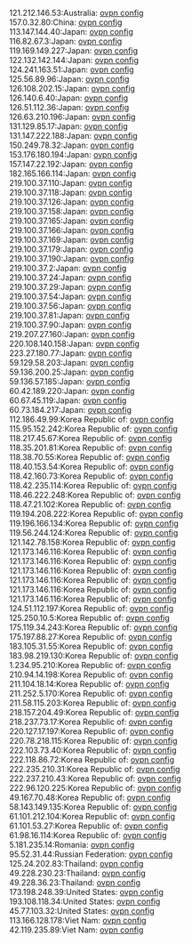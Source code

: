 121.212.146.53:Australia: [ovpn config](vpn/121_212_146_53.ovpn)  
157.0.32.80:China: [ovpn config](vpn/157_0_32_80.ovpn)  
113.147.144.40:Japan: [ovpn config](vpn/113_147_144_40.ovpn)  
116.82.67.3:Japan: [ovpn config](vpn/116_82_67_3.ovpn)  
119.169.149.227:Japan: [ovpn config](vpn/119_169_149_227.ovpn)  
122.132.142.144:Japan: [ovpn config](vpn/122_132_142_144.ovpn)  
124.241.163.51:Japan: [ovpn config](vpn/124_241_163_51.ovpn)  
125.56.89.96:Japan: [ovpn config](vpn/125_56_89_96.ovpn)  
126.108.202.15:Japan: [ovpn config](vpn/126_108_202_15.ovpn)  
126.140.6.40:Japan: [ovpn config](vpn/126_140_6_40.ovpn)  
126.51.112.36:Japan: [ovpn config](vpn/126_51_112_36.ovpn)  
126.63.210.196:Japan: [ovpn config](vpn/126_63_210_196.ovpn)  
131.129.85.17:Japan: [ovpn config](vpn/131_129_85_17.ovpn)  
131.147.222.188:Japan: [ovpn config](vpn/131_147_222_188.ovpn)  
150.249.78.32:Japan: [ovpn config](vpn/150_249_78_32.ovpn)  
153.176.180.194:Japan: [ovpn config](vpn/153_176_180_194.ovpn)  
157.147.22.192:Japan: [ovpn config](vpn/157_147_22_192.ovpn)  
182.165.166.114:Japan: [ovpn config](vpn/182_165_166_114.ovpn)  
219.100.37.110:Japan: [ovpn config](vpn/219_100_37_110.ovpn)  
219.100.37.118:Japan: [ovpn config](vpn/219_100_37_118.ovpn)  
219.100.37.126:Japan: [ovpn config](vpn/219_100_37_126.ovpn)  
219.100.37.158:Japan: [ovpn config](vpn/219_100_37_158.ovpn)  
219.100.37.165:Japan: [ovpn config](vpn/219_100_37_165.ovpn)  
219.100.37.166:Japan: [ovpn config](vpn/219_100_37_166.ovpn)  
219.100.37.169:Japan: [ovpn config](vpn/219_100_37_169.ovpn)  
219.100.37.179:Japan: [ovpn config](vpn/219_100_37_179.ovpn)  
219.100.37.190:Japan: [ovpn config](vpn/219_100_37_190.ovpn)  
219.100.37.2:Japan: [ovpn config](vpn/219_100_37_2.ovpn)  
219.100.37.24:Japan: [ovpn config](vpn/219_100_37_24.ovpn)  
219.100.37.29:Japan: [ovpn config](vpn/219_100_37_29.ovpn)  
219.100.37.54:Japan: [ovpn config](vpn/219_100_37_54.ovpn)  
219.100.37.56:Japan: [ovpn config](vpn/219_100_37_56.ovpn)  
219.100.37.81:Japan: [ovpn config](vpn/219_100_37_81.ovpn)  
219.100.37.90:Japan: [ovpn config](vpn/219_100_37_90.ovpn)  
219.207.27.160:Japan: [ovpn config](vpn/219_207_27_160.ovpn)  
220.108.140.158:Japan: [ovpn config](vpn/220_108_140_158.ovpn)  
223.27.180.77:Japan: [ovpn config](vpn/223_27_180_77.ovpn)  
59.129.58.203:Japan: [ovpn config](vpn/59_129_58_203.ovpn)  
59.136.200.25:Japan: [ovpn config](vpn/59_136_200_25.ovpn)  
59.136.57.185:Japan: [ovpn config](vpn/59_136_57_185.ovpn)  
60.42.189.220:Japan: [ovpn config](vpn/60_42_189_220.ovpn)  
60.67.45.119:Japan: [ovpn config](vpn/60_67_45_119.ovpn)  
60.73.184.217:Japan: [ovpn config](vpn/60_73_184_217.ovpn)  
112.186.49.99:Korea Republic of: [ovpn config](vpn/112_186_49_99.ovpn)  
115.95.152.242:Korea Republic of: [ovpn config](vpn/115_95_152_242.ovpn)  
118.217.45.67:Korea Republic of: [ovpn config](vpn/118_217_45_67.ovpn)  
118.35.201.81:Korea Republic of: [ovpn config](vpn/118_35_201_81.ovpn)  
118.38.70.55:Korea Republic of: [ovpn config](vpn/118_38_70_55.ovpn)  
118.40.153.54:Korea Republic of: [ovpn config](vpn/118_40_153_54.ovpn)  
118.42.160.73:Korea Republic of: [ovpn config](vpn/118_42_160_73.ovpn)  
118.42.235.114:Korea Republic of: [ovpn config](vpn/118_42_235_114.ovpn)  
118.46.222.248:Korea Republic of: [ovpn config](vpn/118_46_222_248.ovpn)  
118.47.21.102:Korea Republic of: [ovpn config](vpn/118_47_21_102.ovpn)  
119.194.208.222:Korea Republic of: [ovpn config](vpn/119_194_208_222.ovpn)  
119.196.166.134:Korea Republic of: [ovpn config](vpn/119_196_166_134.ovpn)  
119.56.244.124:Korea Republic of: [ovpn config](vpn/119_56_244_124.ovpn)  
121.142.78.158:Korea Republic of: [ovpn config](vpn/121_142_78_158.ovpn)  
121.173.146.116:Korea Republic of: [ovpn config](vpn/121_173_146_116.ovpn)  
121.173.146.116:Korea Republic of: [ovpn config](vpn/121_173_146_116.ovpn)  
121.173.146.116:Korea Republic of: [ovpn config](vpn/121_173_146_116.ovpn)  
121.173.146.116:Korea Republic of: [ovpn config](vpn/121_173_146_116.ovpn)  
121.173.146.116:Korea Republic of: [ovpn config](vpn/121_173_146_116.ovpn)  
121.173.146.116:Korea Republic of: [ovpn config](vpn/121_173_146_116.ovpn)  
124.51.112.197:Korea Republic of: [ovpn config](vpn/124_51_112_197.ovpn)  
125.250.10.5:Korea Republic of: [ovpn config](vpn/125_250_10_5.ovpn)  
175.119.34.243:Korea Republic of: [ovpn config](vpn/175_119_34_243.ovpn)  
175.197.88.27:Korea Republic of: [ovpn config](vpn/175_197_88_27.ovpn)  
183.105.31.55:Korea Republic of: [ovpn config](vpn/183_105_31_55.ovpn)  
183.98.219.130:Korea Republic of: [ovpn config](vpn/183_98_219_130.ovpn)  
1.234.95.210:Korea Republic of: [ovpn config](vpn/1_234_95_210.ovpn)  
210.94.14.198:Korea Republic of: [ovpn config](vpn/210_94_14_198.ovpn)  
211.104.18.14:Korea Republic of: [ovpn config](vpn/211_104_18_14.ovpn)  
211.252.5.170:Korea Republic of: [ovpn config](vpn/211_252_5_170.ovpn)  
211.58.115.203:Korea Republic of: [ovpn config](vpn/211_58_115_203.ovpn)  
218.157.204.49:Korea Republic of: [ovpn config](vpn/218_157_204_49.ovpn)  
218.237.73.17:Korea Republic of: [ovpn config](vpn/218_237_73_17.ovpn)  
220.127.17.197:Korea Republic of: [ovpn config](vpn/220_127_17_197.ovpn)  
220.78.218.115:Korea Republic of: [ovpn config](vpn/220_78_218_115.ovpn)  
222.103.73.40:Korea Republic of: [ovpn config](vpn/222_103_73_40.ovpn)  
222.118.86.72:Korea Republic of: [ovpn config](vpn/222_118_86_72.ovpn)  
222.235.210.31:Korea Republic of: [ovpn config](vpn/222_235_210_31.ovpn)  
222.237.210.43:Korea Republic of: [ovpn config](vpn/222_237_210_43.ovpn)  
222.96.120.225:Korea Republic of: [ovpn config](vpn/222_96_120_225.ovpn)  
49.167.70.48:Korea Republic of: [ovpn config](vpn/49_167_70_48.ovpn)  
58.143.149.135:Korea Republic of: [ovpn config](vpn/58_143_149_135.ovpn)  
61.101.212.104:Korea Republic of: [ovpn config](vpn/61_101_212_104.ovpn)  
61.101.53.27:Korea Republic of: [ovpn config](vpn/61_101_53_27.ovpn)  
61.98.16.114:Korea Republic of: [ovpn config](vpn/61_98_16_114.ovpn)  
5.181.235.14:Romania: [ovpn config](vpn/5_181_235_14.ovpn)  
95.52.31.44:Russian Federation: [ovpn config](vpn/95_52_31_44.ovpn)  
125.24.202.83:Thailand: [ovpn config](vpn/125_24_202_83.ovpn)  
49.228.230.23:Thailand: [ovpn config](vpn/49_228_230_23.ovpn)  
49.228.36.23:Thailand: [ovpn config](vpn/49_228_36_23.ovpn)  
173.198.248.39:United States: [ovpn config](vpn/173_198_248_39.ovpn)  
193.108.118.34:United States: [ovpn config](vpn/193_108_118_34.ovpn)  
45.77.103.32:United States: [ovpn config](vpn/45_77_103_32.ovpn)  
113.166.128.178:Viet Nam: [ovpn config](vpn/113_166_128_178.ovpn)  
42.119.235.89:Viet Nam: [ovpn config](vpn/42_119_235_89.ovpn)  
